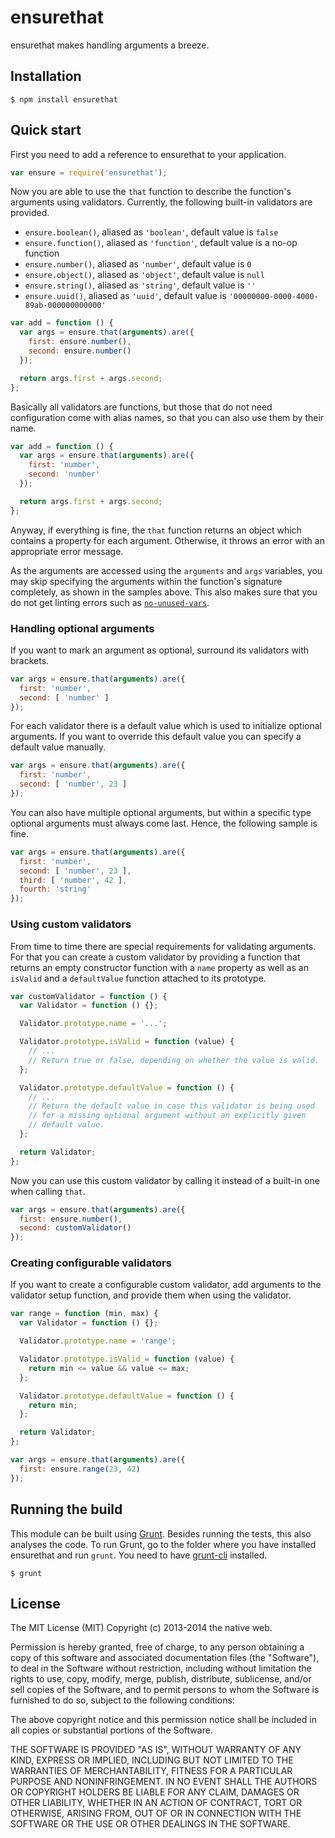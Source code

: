 # ensurethat

ensurethat makes handling arguments a breeze.

## Installation

    $ npm install ensurethat

## Quick start

First you need to add a reference to ensurethat to your application.

```javascript
var ensure = require('ensurethat');
```

Now you are able to use the `that` function to describe the function's arguments using validators. Currently, the following built-in validators are provided.

- `ensure.boolean()`, aliased as `'boolean'`, default value is `false`
- `ensure.function()`, aliased as `'function'`, default value is a no-op function
- `ensure.number()`, aliased as `'number'`, default value is `0`
- `ensure.object()`, aliased as `'object'`, default value is `null`
- `ensure.string()`, aliased as `'string'`, default value is `''`
- `ensure.uuid()`, aliased as `'uuid'`, default value is `'00000000-0000-4000-89ab-000000000000'`

```javascript
var add = function () {
  var args = ensure.that(arguments).are({
    first: ensure.number(),
    second: ensure.number()
  });

  return args.first + args.second;
};
```

Basically all validators are functions, but those that do not need configuration come with alias names, so that you can also use them by their name.

```javascript
var add = function () {
  var args = ensure.that(arguments).are({
    first: 'number',
    second: 'number'
  });

  return args.first + args.second;
};
```

Anyway, if everything is fine, the `that` function returns an object which contains a property for each argument. Otherwise, it throws an error with an appropriate error message.

As the arguments are accessed using the `arguments` and `args` variables, you may skip specifying the arguments within the function's signature completely, as shown in the samples above. This also makes sure that you do not get linting errors such as [`no-unused-vars`](http://eslint.org/docs/rules/no-unused-vars.html).

### Handling optional arguments

If you want to mark an argument as optional, surround its validators with brackets.

```javascript
var args = ensure.that(arguments).are({
  first: 'number',
  second: [ 'number' ]
});
```

For each validator there is a default value which is used to initialize optional arguments. If you want to override this default value you can specify a default value manually.

```javascript
var args = ensure.that(arguments).are({
  first: 'number',
  second: [ 'number', 23 ]
});
```

You can also have multiple optional arguments, but within a specific type optional arguments must always come last. Hence, the following sample is fine.

```javascript
var args = ensure.that(arguments).are({
  first: 'number',
  second: [ 'number', 23 ],
  third: [ 'number', 42 ],
  fourth: 'string'
});
```

### Using custom validators

From time to time there are special requirements for validating arguments. For that you can create a custom validator by providing a function that returns an empty constructor function with a `name` property as well as an `isValid` and a `defaultValue` function attached to its prototype.

```javascript
var customValidator = function () {
  var Validator = function () {};

  Validator.prototype.name = '...';

  Validator.prototype.isValid = function (value) {
    // ...
    // Return true or false, depending on whether the value is valid.
  };

  Validator.prototype.defaultValue = function () {
    // ...
    // Return the default value in case this validator is being used
    // for a missing optional argument without an explicitly given
    // default value.
  };

  return Validator;
};
```

Now you can use this custom validator by calling it instead of a built-in one when calling `that`.

```javascript
var args = ensure.that(arguments).are({
  first: ensure.number(),
  second: customValidator()
});
```

### Creating configurable validators

If you want to create a configurable custom validator, add arguments to the validator setup function, and provide them when using the validator.

```javascript
var range = function (min, max) {
  var Validator = function () {};

  Validator.prototype.name = 'range';

  Validator.prototype.isValid = function (value) {
    return min <= value && value <= max;
  };

  Validator.prototype.defaultValue = function () {
    return min;
  };

  return Validator;
};

var args = ensure.that(arguments).are({
  first: ensure.range(23, 42)
});
```

## Running the build

This module can be built using [Grunt](http://gruntjs.com/). Besides running the tests, this also analyses the code. To run Grunt, go to the folder where you have installed ensurethat and run `grunt`. You need to have [grunt-cli](https://github.com/gruntjs/grunt-cli) installed.

    $ grunt

## License

The MIT License (MIT)
Copyright (c) 2013-2014 the native web.

Permission is hereby granted, free of charge, to any person obtaining a copy of this software and associated documentation files (the "Software"), to deal in the Software without restriction, including without limitation the rights to use, copy, modify, merge, publish, distribute, sublicense, and/or sell copies of the Software, and to permit persons to whom the Software is furnished to do so, subject to the following conditions:

The above copyright notice and this permission notice shall be included in all copies or substantial portions of the Software.

THE SOFTWARE IS PROVIDED "AS IS", WITHOUT WARRANTY OF ANY KIND, EXPRESS OR IMPLIED, INCLUDING BUT NOT LIMITED TO THE WARRANTIES OF MERCHANTABILITY, FITNESS FOR A PARTICULAR PURPOSE AND NONINFRINGEMENT. IN NO EVENT SHALL THE AUTHORS OR COPYRIGHT HOLDERS BE LIABLE FOR ANY CLAIM, DAMAGES OR OTHER LIABILITY, WHETHER IN AN ACTION OF CONTRACT, TORT OR OTHERWISE, ARISING FROM, OUT OF OR IN CONNECTION WITH THE SOFTWARE OR THE USE OR OTHER DEALINGS IN THE SOFTWARE.
